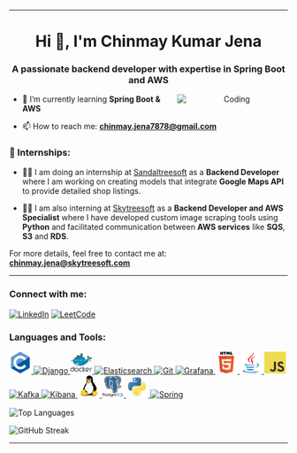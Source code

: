 
---

<h1 align="center">Hi 👋, I'm Chinmay Kumar Jena</h1>  
<h3 align="center">A passionate backend developer with expertise in Spring Boot and AWS</h3>  

<p align="center">  
<!-- <img src="https://cdn.dribbble.com/users/1162077/screenshots/3848914/programmer.gif" alt="Coding" width="200" align="right" />   -->
<img src="https://i.giphy.com/qgQUggAC3Pfv687qPC.webp" alt="Coding" width="200" align="right" />  
<!-- <img src="https://personal09.s3.ap-south-1.amazonaws.com/S_Puja/20240214_135001.jpg" alt="Coding" width="200" align="right" />   -->

</p>  

- 🌱 I’m currently learning **Spring Boot & AWS**  

- 📫 How to reach me: **chinmay.jena7878@gmail.com**  

<h3 align="left">💼 Internships:</h3>  

- 👨‍💻 I am doing an internship at [Sandaltreesoft](https://sandaltreesoft.com/about) as a <b> Backend Developer </b> where I am working on creating models that integrate <b>Google Maps API</b> to provide detailed shop listings. 

- 👨‍💻 I am also interning at [Skytreesoft](https://skytreesoft.com/ourteam) as a <b>Backend Developer and AWS Specialist</b> where I have developed custom image scraping tools using <b>Python</b> and facilitated communication between **AWS services** like <b>SQS</b>, <b>S3</b> and <b>RDS</b>.

For more details, feel free to contact me at: **chinmay.jena@skytreesoft.com**

---

<h3 align="left">Connect with me:</h3>  
<p align="left">  
<a href="https://linkedin.com/in/chinmay-jena-0234642a0" target="blank"><img align="center" src="https://raw.githubusercontent.com/rahuldkjain/github-profile-readme-generator/master/src/images/icons/Social/linked-in-alt.svg" alt="LinkedIn" height="30" width="40" /></a>  
<a href="https://leetcode.com/u/user4560np/" target="blank"><img align="center" src="https://raw.githubusercontent.com/rahuldkjain/github-profile-readme-generator/master/src/images/icons/Social/leet-code.svg" alt="LeetCode" height="30" width="40" /></a>  
</p>  

<h3 align="left">Languages and Tools:</h3>  
<p align="left">  
<a href="https://www.cprogramming.com/" target="_blank" rel="noreferrer"> <img src="https://raw.githubusercontent.com/devicons/devicon/master/icons/c/c-original.svg" alt="C" width="40" height="40"/> </a>  
<a href="https://www.djangoproject.com/" target="_blank" rel="noreferrer"> <img src="https://cdn.worldvectorlogo.com/logos/django.svg" alt="Django" width="40" height="40"/> </a>  
<a href="https://www.docker.com/" target="_blank" rel="noreferrer"> <img src="https://raw.githubusercontent.com/devicons/devicon/master/icons/docker/docker-original-wordmark.svg" alt="Docker" width="40" height="40"/> </a>  
<a href="https://www.elastic.co" target="_blank" rel="noreferrer"> <img src="https://www.vectorlogo.zone/logos/elastic/elastic-icon.svg" alt="Elasticsearch" width="40" height="40"/> </a>  
<a href="https://git-scm.com/" target="_blank" rel="noreferrer"> <img src="https://www.vectorlogo.zone/logos/git-scm/git-scm-icon.svg" alt="Git" width="40" height="40"/> </a>  
<a href="https://grafana.com" target="_blank" rel="noreferrer"> <img src="https://www.vectorlogo.zone/logos/grafana/grafana-icon.svg" alt="Grafana" width="40" height="40"/> </a>  
<a href="https://www.w3.org/html/" target="_blank" rel="noreferrer"> <img src="https://raw.githubusercontent.com/devicons/devicon/master/icons/html5/html5-original-wordmark.svg" alt="HTML5" width="40" height="40"/> </a>  
<a href="https://www.java.com" target="_blank" rel="noreferrer"> <img src="https://raw.githubusercontent.com/devicons/devicon/master/icons/java/java-original.svg" alt="Java" width="40" height="40"/> </a>  
<a href="https://developer.mozilla.org/en-US/docs/Web/JavaScript" target="_blank" rel="noreferrer"> <img src="https://raw.githubusercontent.com/devicons/devicon/master/icons/javascript/javascript-original.svg" alt="JavaScript" width="40" height="40"/> </a>  
<a href="https://kafka.apache.org/" target="_blank" rel="noreferrer"> <img src="https://www.vectorlogo.zone/logos/apache_kafka/apache_kafka-icon.svg" alt="Kafka" width="40" height="40"/> </a>  
<a href="https://www.elastic.co/kibana" target="_blank" rel="noreferrer"> <img src="https://www.vectorlogo.zone/logos/elasticco_kibana/elasticco_kibana-icon.svg" alt="Kibana" width="40" height="40"/> </a>  
<a href="https://www.linux.org/" target="_blank" rel="noreferrer"> <img src="https://raw.githubusercontent.com/devicons/devicon/master/icons/linux/linux-original.svg" alt="Linux" width="40" height="40"/> </a>  
<a href="https://www.postgresql.org" target="_blank" rel="noreferrer"> <img src="https://raw.githubusercontent.com/devicons/devicon/master/icons/postgresql/postgresql-original-wordmark.svg" alt="PostgreSQL" width="40" height="40"/> </a>  
<a href="https://www.python.org" target="_blank" rel="noreferrer"> <img src="https://raw.githubusercontent.com/devicons/devicon/master/icons/python/python-original.svg" alt="Python" width="40" height="40"/> </a>  
<a href="https://spring.io/" target="_blank" rel="noreferrer"> <img src="https://www.vectorlogo.zone/logos/springio/springio-icon.svg" alt="Spring" width="40" height="40"/> </a>  
</p>  

<p><img align="center" src="https://github-readme-stats.vercel.app/api/top-langs?username=chinmaykujena&show_icons=true&locale=en&layout=compact" alt="Top Languages" /></p>  

<p><img align="center" src="https://github-readme-streak-stats.herokuapp.com/?user=chinmaykujena&" alt="GitHub Streak" /></p>

---
